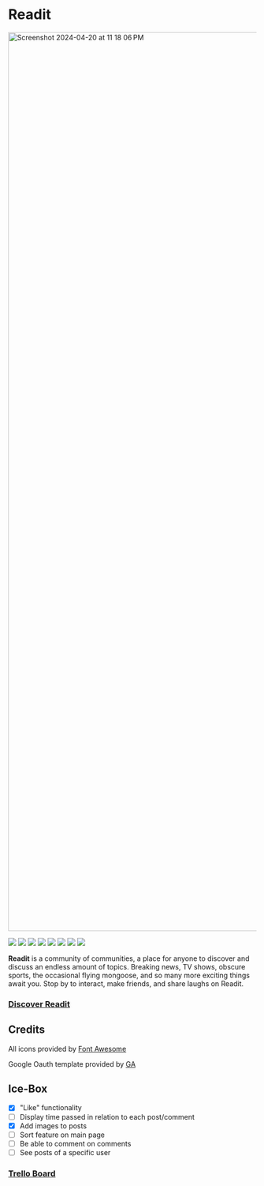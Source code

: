 # Readit

<img width="1820" alt="Screenshot 2024-04-20 at 11 18 06 PM" src="https://github.com/Bpost129/readit/assets/54043400/22afc1f2-0cff-4739-bedc-5a1c6e618c6f">


<img src="https://img.shields.io/badge/CSS3-1572B6.svg?style=for-the-badge&logo=CSS3&logoColor=white"> <img src="https://img.shields.io/badge/HTML5-E34F26.svg?style=for-the-badge&logo=HTML5&logoColor=white"> <img src="https://img.shields.io/badge/JavaScript-F7DF1E.svg?style=for-the-badge&logo=JavaScript&logoColor=black"> <img src="https://img.shields.io/badge/Git-F05032.svg?style=for-the-badge&logo=Git&logoColor=white"> <img src="https://img.shields.io/badge/Mongoose-880000.svg?style=for-the-badge&logo=Mongoose&logoColor=white"> <img src="https://img.shields.io/badge/MongoDB-47A248.svg?style=for-the-badge&logo=MongoDB&logoColor=white"> <img src="https://img.shields.io/badge/Express-000000.svg?style=for-the-badge&logo=Express&logoColor=white"> <img src="https://img.shields.io/badge/Font%20Awesome-538DD7.svg?style=for-the-badge&logo=Font-Awesome&logoColor=white">

**Readit** is a community of communities, a place for anyone to discover and discuss an endless amount of topics. Breaking news, TV shows, obscure sports, the occasional flying mongoose, and so many more exciting things await you. Stop by to interact, make friends, and share laughs on Readit.

### [Discover Readit](https://readit-bp.fly.dev/)

## Credits

All icons provided by [Font Awesome](https://fontawesome.com/icons)

Google Oauth template provided by [GA](https://github.com/SEI-Remote/men-stack-oauth-template)

## Ice-Box
- [x] "Like" functionality
- [ ] Display time passed in relation to each post/comment
- [x] Add images to posts
- [ ] Sort feature on main page
- [ ] Be able to comment on comments
- [ ] See posts of a specific user

### [Trello Board](https://trello.com/b/jpyxGCQH/readit)

